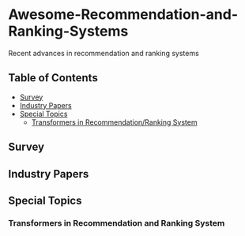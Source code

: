 # Awesome-Recommendation-and-Ranking-Systems
Recent advances in recommendation and ranking systems

## Table of Contents
* [Survey](#survey)
* [Industry Papers](#industry-papers)
* [Special Topics](#special-topics)
  * [Transformers in Recommendation/Ranking System](#transformers-in-recommendation-and-ranking-system)

## Survey

## Industry Papers

## Special Topics
### Transformers in Recommendation and Ranking System
